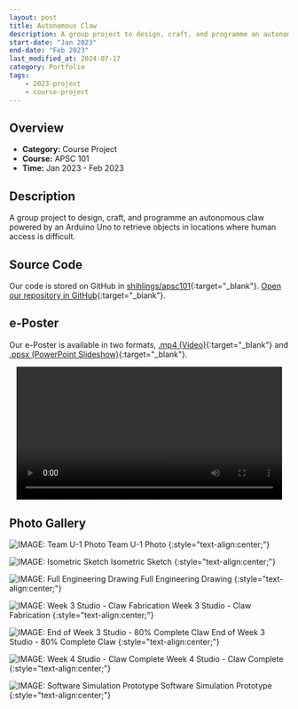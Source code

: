 ```yaml
---
layout: post
title: Autonomous Claw
description: A group project to design, craft, and programme an autonomous claw powered by an Arduino Uno to retrieve objects in locations where human access is difficult. 
start-date: "Jan 2023"
end-date: "Feb 2023"
last_modified_at: 2024-07-17
category: Portfolio
tags:
    - 2023-project
    - course-project
---
```


## Overview
- **Category:** Course Project
- **Course:** APSC 101
- **Time:** Jan 2023 - Feb 2023

## Description
A group project to design, craft, and programme an autonomous claw powered by an Arduino Uno to retrieve objects in locations where human access is difficult. 

## Source Code
Our code is stored on GitHub in [shihlings/apsc101](https://github.com/shihlings/apsc101){:target="_blank"}. [Open our repository in GitHub](https://github.com/shihlings/apsc101){:target="_blank"}.

## e-Poster
Our e-Poster is available in two formats, [.mp4 (Video)](https://media.shihling.com/portfolio/claw/eposter.mp4){:target="_blank"} and [.ppsx (PowerPoint Slideshow)](https://media.shihling.com/portfolio/claw/eposter.ppsx){:target="_blank"}.
<center><div class="embed-container">
  <video
      src="https://media.shihling.com/portfolio/claw/eposter.mp4"
      width="95%"
      frameborder="0"
      allowfullscreen="true"
      controls="true"
      allow="autoplay; encrypted-media"
      type="video/mp4">
  </video><br>
</div></center>

## Photo Gallery

![IMAGE: Team U-1 Photo](/portfolio/assets/claw/group_photo.jpg)
Team U-1 Photo
{:style="text-align:center;"}

![IMAGE: Isometric Sketch](/portfolio/assets/claw/concept.png)
Isometric Sketch
{:style="text-align:center;"}

![IMAGE: Full Engineering Drawing](/portfolio/assets/claw/eng_drawing.jpg)
Full Engineering Drawing
{:style="text-align:center;"}

![IMAGE: Week 3 Studio - Claw Fabrication](/portfolio/assets/claw/claw_fabrication.jpg)
Week 3 Studio - Claw Fabrication
{:style="text-align:center;"}


![IMAGE: End of Week 3 Studio - 80% Complete Claw](/portfolio/assets/claw/week3.jpg)
End of Week 3 Studio - 80% Complete Claw
{:style="text-align:center;"}


![IMAGE: Week 4 Studio - Claw Complete](/portfolio/assets/claw/final_claw.jpg)
Week 4 Studio - Claw Complete
{:style="text-align:center;"}

![IMAGE: Software Simulation Prototype](/portfolio/assets/claw/software_prototype.png)
Software Simulation Prototype
{:style="text-align:center;"}